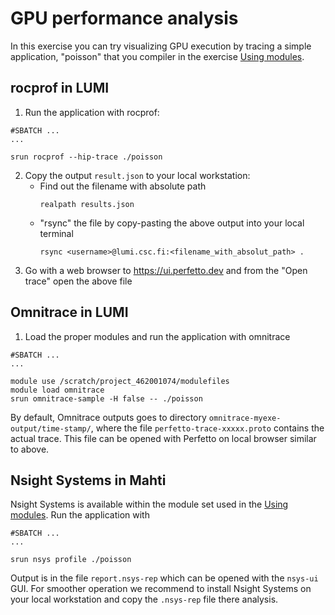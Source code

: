 <!--
SPDX-FileCopyrightText: 2025 CSC - IT Center for Science Ltd. <www.csc.fi>

SPDX-License-Identifier: CC-BY-4.0
-->

# GPU performance analysis

In this exercise you can try visualizing GPU execution by
tracing a simple application, "poisson" that you compiler in the
exercise [Using modules](using-modules).

## rocprof in LUMI

1. Run the application with rocprof:
```
#SBATCH ...
...

srun rocprof --hip-trace ./poisson
```

2. Copy the output `result.json` to your local workstation:
   - Find out the filename with absolute path
     ```
     realpath results.json
     ```
   - "rsync" the file by copy-pasting the above output into your local terminal
     ```
     rsync <username>@lumi.csc.fi:<filename_with_absolut_path> .
     ```
3. Go with a web browser to https://ui.perfetto.dev and from the "Open trace" open
   the above file

## Omnitrace in LUMI

1. Load the proper modules and run the application with omnitrace
```
#SBATCH ...
...

module use /scratch/project_462001074/modulefiles
module load omnitrace
srun omnitrace-sample -H false -- ./poisson
```

By default, Omnitrace outputs goes to directory `omnitrace-myexe-output/time-stamp/`, where the file `perfetto-trace-xxxxx.proto`
contains the actual trace. This file can be opened with Perfetto on local browser similar to above.

## Nsight Systems in Mahti

Nsight Systems is available within the module set used in the [Using modules](using-modules).
Run the application with
```
#SBATCH ...
...

srun nsys profile ./poisson
```

Output is in the file `report.nsys-rep` which can be opened with the `nsys-ui` GUI.
For smoother operation we recommend to install Nsight Systems on your local workstation and copy the `.nsys-rep` file there analysis. 
